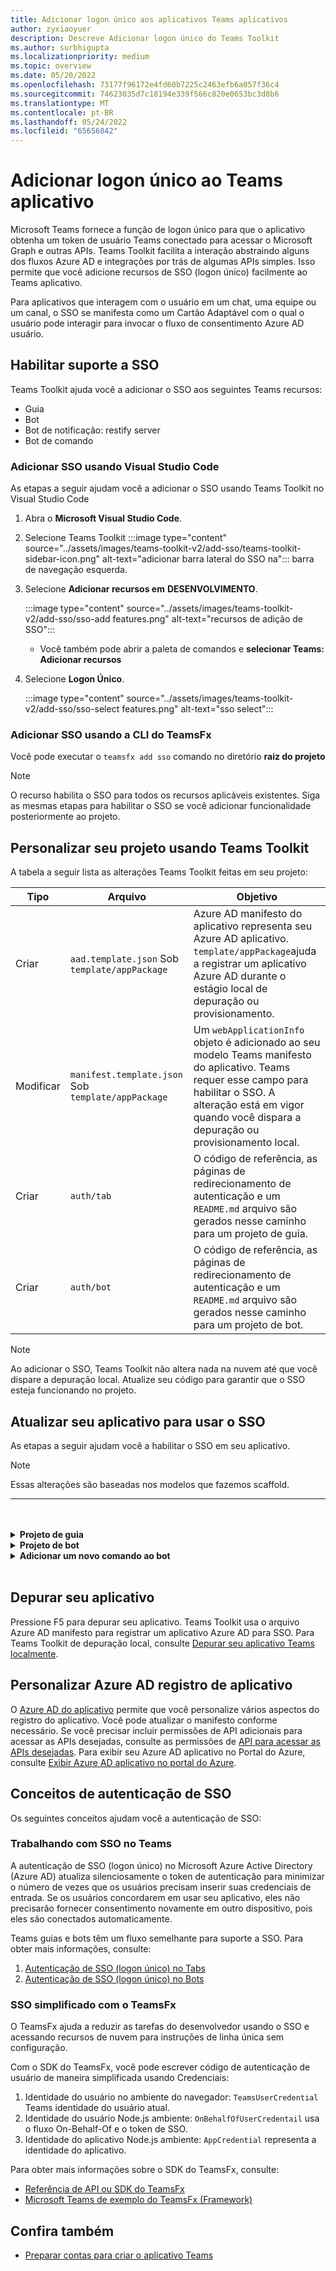 ```yaml
---
title: Adicionar logon único aos aplicativos Teams aplicativos
author: zyxiaoyuer
description: Descreve Adicionar logon único do Teams Toolkit
ms.author: surbhigupta
ms.localizationpriority: medium
ms.topic: overview
ms.date: 05/20/2022
ms.openlocfilehash: 73177f96172e4fd60b7225c2463efb6a057f36c4
ms.sourcegitcommit: 74623035d7c18194e339f566c820e0653bc3d8b6
ms.translationtype: MT
ms.contentlocale: pt-BR
ms.lasthandoff: 05/24/2022
ms.locfileid: "65656842"
---
```

# <a name="add-single-sign-on-to-teams-app"></a>Adicionar logon único ao Teams aplicativo

Microsoft Teams fornece a função de logon único para que o aplicativo obtenha um token de usuário Teams conectado para acessar o Microsoft Graph e outras APIs. Teams Toolkit facilita a interação abstraindo alguns dos fluxos Azure AD e integrações por trás de algumas APIs simples. Isso permite que você adicione recursos de SSO (logon único) facilmente ao Teams aplicativo.

Para aplicativos que interagem com o usuário em um chat, uma equipe ou um canal, o SSO se manifesta como um Cartão Adaptável com o qual o usuário pode interagir para invocar o fluxo de consentimento Azure AD usuário.

## <a name="enable-sso-support"></a>Habilitar suporte a SSO

Teams Toolkit ajuda você a adicionar o SSO aos seguintes Teams recursos:

* Guia
* Bot
* Bot de notificação: restify server
* Bot de comando

### <a name="add-sso-using-visual-studio-code"></a>Adicionar SSO usando Visual Studio Code

As etapas a seguir ajudam você a adicionar o SSO usando Teams Toolkit no Visual Studio Code

1. Abra o **Microsoft Visual Studio Code**.
2. Selecione Teams Toolkit :::image type="content" source="../assets/images/teams-toolkit-v2/add-sso/teams-toolkit-sidebar-icon.png" alt-text="adicionar barra lateral do SSO na"::: barra de navegação esquerda.
3. Selecione **Adicionar recursos em** **DESENVOLVIMENTO**.

    :::image type="content" source="../assets/images/teams-toolkit-v2/add-sso/sso-add features.png" alt-text="recursos de adição de SSO":::

    * Você também pode abrir a paleta de comandos e **selecionar Teams: Adicionar recursos**

4. Selecione **Logon Único**.

    :::image type="content" source="../assets/images/teams-toolkit-v2/add-sso/sso-select features.png" alt-text="sso select":::

### <a name="add-sso-using-teamsfx-cli"></a>Adicionar SSO usando a CLI do TeamsFx

Você pode executar o `teamsfx add sso`  comando no diretório **raiz do projeto**

> [!Note]
> O recurso habilita o SSO para todos os recursos aplicáveis existentes. Siga as mesmas etapas para habilitar o SSO se você adicionar funcionalidade posteriormente ao projeto.

## <a name="customize-your-project-using-teams-toolkit"></a>Personalizar seu projeto usando Teams Toolkit

A tabela a seguir lista as alterações Teams Toolkit feitas em seu projeto:

   |**Tipo**|**Arquivo**|**Objetivo**|
   |--------|--------|-----------|
   |Criar|`aad.template.json` Sob `template/appPackage`|Azure AD manifesto do aplicativo representa seu Azure AD aplicativo. `template/appPackage`ajuda a registrar um aplicativo Azure AD durante o estágio local de depuração ou provisionamento.|
   |Modificar|`manifest.template.json` Sob `template/appPackage`|Um `webApplicationInfo` objeto é adicionado ao seu modelo Teams manifesto do aplicativo. Teams requer esse campo para habilitar o SSO. A alteração está em vigor quando você dispara a depuração ou provisionamento local.|
   |Criar|`auth/tab`|O código de referência, as páginas de redirecionamento de autenticação e um `README.md` arquivo são gerados nesse caminho para um projeto de guia.|
   |Criar|`auth/bot`|O código de referência, as páginas de redirecionamento de autenticação e um `README.md` arquivo são gerados nesse caminho para um projeto de bot.|

> [!Note]
> Ao adicionar o SSO, Teams Toolkit não altera nada na nuvem até que você dispare a depuração local. Atualize seu código para garantir que o SSO esteja funcionando no projeto.

## <a name="update-your-application-to-use-sso"></a>Atualizar seu aplicativo para usar o SSO

As etapas a seguir ajudam você a habilitar o SSO em seu aplicativo.

> [!NOTE]
> Essas alterações são baseadas nos modelos que fazemos scaffold.

---
<br>
<br><details>
<summary><b>Projeto de guia </b></summary>

1. Copiar `auth-start.html` e `auth-end.htm`** na `auth/public` pasta para `tabs/public/`. Teams Toolkit registra esses dois pontos de extremidade no Azure AD para Azure AD fluxo de redirecionamento do cliente.

2. Copiar `sso` pasta em `auth/tab` .`tabs/src/sso/`

    * `InitTeamsFx`: o arquivo implementa uma função que inicializa o SDK `GetUserProfile` do TeamsFx e abre o componente após a inicialização do SDK

    * `GetUserProfile`: o arquivo implementa uma função que chama o Microsoft API do Graph para obter informações do usuário

3. Executar `npm install @microsoft/teamsfx-react` em `tabs/`.

4. Adicione as seguintes linhas a serem `tabs/src/components/sample/Welcome.tsx` importadas `InitTeamsFx`:

    ```Bash

    import { InitTeamsFx } from "../../sso/InitTeamsFx";

    ```

5. Substitua a seguinte linha: `<AddSSO />` para `<InitTeamsFx />` substituir o componente `AddSso` pelo `InitTeamsFx` componente.

</details>
<details>
<summary><b>Projeto de bot </b></summary>

1. Copiar `auth/bot/public` pasta para `bot/src`. As duas pastas contêm páginas HTML usadas para redirecionamento de autenticação. `bot/src/index` Você precisa modificar o arquivo para adicionar o roteamento a essas páginas.

2. Copiar `auth/bot/sso` pasta para `bot/src`. As duas pastas contêm três arquivos como referência para implementação de SSO:

    * `showUserInfo`: ele implementa uma função para obter informações do usuário com o token de SSO. Você pode seguir isso para criar seu próprio método que requer token de SSO.

    * `ssoDialog`: ele cria um [ComponentDialog](/javascript/api/botbuilder-dialogs/componentdialog?view=botbuilder-ts-latest&preserve-view=true) que é usado para SSO.

    * `teamsSsoBot`: ele cria um [TeamsActivityHandler](/javascript/api/botbuilder/teamsactivityhandler?view=botbuilder-ts-latest&preserve-view=true) com `ssoDialog` e adiciona `showUserInfo` como um comando que pode ser disparado.

3. Siga o exemplo de código e registre seu próprio comando `addCommand` neste arquivo (opcional).

4. Executar `npm install isomorphic-fetch` em `bot/`.

5. Execute `npm install copyfiles` em `bot/` e substitua a seguinte linha em package.json:
  
   ```JSON

   "build": "tsc --build",

    ```

    com 

   ```JSON

   "build": "tsc --build && copyfiles public/*.html lib/",

   ```

   As páginas HTML usadas para redirecionamento de autenticação são copiadas durante a criação desse projeto de bot.

6. Depois de adicionar os arquivos a seguir, você precisará criar uma nova instância `teamsSsoBot` no `bot/src/index` arquivo. Substitua o seguinte código:

   ```Bash
  
   // Process Teams activity with Bot Framework.
   server.post("/api/messages", async (req, res) => {
   await commandBot.requestHandler(req, res);
   });  

   ```

    com 

   ```Bash

   const handler = new TeamsSsoBot();
   // Process Teams activity with Bot Framework.
   server.post("/api/messages", async (req, res) => {
       await commandBot.requestHandler(req, res, async (context)=> {
           await handler.run(context);
       });
   });

   ```

7. Adicione as rotas HTML no `bot/src/index` arquivo:

   ```Bash

   server.get(
       "/auth-*.html",
       restify.plugins.serveStatic({
           directory: path.join(__dirname, "public"),
       })
   );

   ```

8. Adicione as seguintes linhas a serem `bot/src/index` importadas `teamsSsoBot` e `path`:

   ```Bash

   // For ts:
   import { TeamsSsoBot } from "./sso/teamsSsoBot";
   const path = require("path");

   // For js:
   const { TeamsSsoBot } = require("./sso/teamsSsoBot");
   const path = require("path");

   ```

9. Registre seu comando no manifesto Teams aplicativo. Abra `templates/appPackage/manifest.template.json`e adicione as seguintes linhas em `command` seu `commandLists` bot:

   ```JSON

   {
       "title": "show",
       "description": "Show user profile using Single Sign On feature"
   }

   ```
</details>
<details>
<summary><b>Adicionar um novo comando ao bot </b></summary>

> [!NOTE]
> Atualmente, essas instruções se aplicam a `command bot`. Se você começar com um `bot`exemplo de [bot-sso](https://github.com/OfficeDev/TeamsFx-Samples/tree/v2/bot-sso).

As etapas a seguir ajudam você a adicionar um novo comando, depois de adicionar o SSO ao seu projeto:

1. Crie um novo arquivo (`todo.ts`ou`todo.js`) em `bot/src/` e adicione sua própria lógica de negócios para chamar API do Graph:

# <a name="typescript"></a>[TypeScript](#tab/typescript)

   ```typescript
   // for TypeScript:
export async function showUserImage(
    context: TurnContext,
    ssoToken: string,
    param: any[]
): Promise<DialogTurnResult> {
    await context.sendActivity("Retrieving user photo from Microsoft Graph ...");

    // Init TeamsFx instance with SSO token
    const teamsfx = new TeamsFx().setSsoToken(ssoToken);

    // Update scope here. For example: Mail.Read, etc.
    const graphClient = createMicrosoftGraphClient(teamsfx, param[0]);
    
    // You can add following code to get your photo:
    // let photoUrl = "";
    // try {
    //   const photo = await graphClient.api("/me/photo/$value").get();
    //   photoUrl = URL.createObjectURL(photo);
    // } catch {
    //   // Could not fetch photo from user's profile, return empty string as placeholder.
    // }
    // if (photoUrl) {
    //   await context.sendActivity(
    //     `You can find your photo here: ${photoUrl}`
    //   );
    // } else {
    //   await context.sendActivity("Could not retrieve your photo from Microsoft Graph. Please make sure you have uploaded your photo.");
    // }

    return;
}  
   ```

# <a name="javascript"></a>[JavaScript](#tab/javascript)

   ```javaScript
   // for JavaScript:
export async function showUserImage(context, ssoToken, param) {
    await context.sendActivity("Retrieving user photo from Microsoft Graph ...");

    // Init TeamsFx instance with SSO token
    const teamsfx = new TeamsFx().setSsoToken(ssoToken);

    // Update scope here. For example: Mail.Read, etc.
    const graphClient = createMicrosoftGraphClient(teamsfx, param[0]);
    
    // You can add following code to get your photo:
    // let photoUrl = "";
    // try {
    //   const photo = await graphClient.api("/me/photo/$value").get();
    //   photoUrl = URL.createObjectURL(photo);
    // } catch {
    //   // Could not fetch photo from user's profile, return empty string as placeholder.
    // }
    // if (photoUrl) {
    //   await context.sendActivity(
    //     `You can find your photo here: ${photoUrl}`
    //   );
    // } else {
    //   await context.sendActivity("Could not retrieve your photo from Microsoft Graph. Please make sure you have uploaded your photo.");
    // }

    return;
}
   ```

---

2. Registrar um novo comando

   * Adicione a seguinte linha para o novo registro de comando usando `addCommand` em `teamsSsoBot`:

     ```bash

     this.dialog.addCommand("ShowUserProfile", "show", showUserInfo);

     ```

   * Adicione as seguintes linhas após a linha acima para registrar um novo comando `photo` e conectar-se ao método `showUserImage` adicionado acima:

     ```bash

     // As shown here, you can add your own parameter into the `showUserImage` method
     // You can also use regular expression for the command here
     const scope = ["User.Read"];
     this.dialog.addCommand("ShowUserPhoto", new RegExp("photo\s*.*"), showUserImage, scope);

     ```

3. Registre seu comando no manifesto Teams aplicativo. Abra `templates/appPackage/manifest.template.json`e adicione as seguintes linhas em `command` seu `commandLists` bot:

   ```JSON

   {
       "title": "photo",
       "description": "Show user photo using Single Sign On feature"
   }

   ```
</details>
<br>

## <a name="debug-your-application"></a>Depurar seu aplicativo

Pressione F5 para depurar seu aplicativo. Teams Toolkit usa o arquivo Azure AD manifesto para registrar um aplicativo Azure AD para SSO. Para Teams Toolkit de depuração local, consulte [Depurar seu aplicativo Teams localmente](debug-local.md).

## <a name="customize-azure-ad-application-registration"></a>Personalizar Azure AD registro de aplicativo

O [Azure AD do aplicativo](/azure/active-directory/develop/reference-app-manifest) permite que você personalize vários aspectos do registro do aplicativo. Você pode atualizar o manifesto conforme necessário. Se você precisar incluir permissões de API adicionais para acessar as APIs desejadas, consulte as permissões de [API para acessar as APIs desejadas](https://github.com/OfficeDev/TeamsFx/wiki/#customize-aad-manifest-template).
Para exibir seu Azure AD aplicativo no Portal do Azure, consulte [Exibir Azure AD aplicativo no portal do Azure](https://github.com/OfficeDev/TeamsFx/wiki/Manage-AAD-application-in-Teams-Toolkit#How-to-view-the-AAD-app-on-the-Azure-portal). 

## <a name="sso-authentication-concepts"></a>Conceitos de autenticação de SSO

Os seguintes conceitos ajudam você a autenticação de SSO:

### <a name="working-of-sso-in-teams"></a>Trabalhando com SSO no Teams

A autenticação de SSO (logon único) no Microsoft Azure Active Directory (Azure AD) atualiza silenciosamente o token de autenticação para minimizar o número de vezes que os usuários precisam inserir suas credenciais de entrada. Se os usuários concordarem em usar seu aplicativo, eles não precisarão fornecer consentimento novamente em outro dispositivo, pois eles são conectados automaticamente.

Teams guias e bots têm um fluxo semelhante para suporte a SSO. Para obter mais informações, consulte:

1. [Autenticação de SSO (logon único) no Tabs](../tabs/how-to/authentication/auth-aad-sso.md)
2. [Autenticação de SSO (logon único) no Bots](../bots/how-to/authentication/auth-aad-sso-bots.md)

### <a name="simplified-sso-with-teamsfx"></a>SSO simplificado com o TeamsFx

O TeamsFx ajuda a reduzir as tarefas do desenvolvedor usando o SSO e acessando recursos de nuvem para instruções de linha única sem configuração.

Com o SDK do TeamsFx, você pode escrever código de autenticação de usuário de maneira simplificada usando Credenciais:

1. Identidade do usuário no ambiente do navegador: `TeamsUserCredential` Teams identidade do usuário atual.
2. Identidade do usuário Node.js ambiente: `OnBehalfOfUserCredentail` usa o fluxo On-Behalf-Of e o token de SSO.
3. Identidade do aplicativo Node.js ambiente: `AppCredential` representa a identidade do aplicativo.

Para obter mais informações sobre o SDK do TeamsFx, consulte:

* [Referência de API ou SDK do TeamsFx](TeamsFx-SDK.md) [](/javascript/api/@microsoft/teamsfx/?view=msteams-client-js-latest&preserve-view=true)
* [Microsoft Teams de exemplo do TeamsFx (Framework)](https://github.com/OfficeDev/TeamsFx-Samples/tree/v2)

## <a name="see-also"></a>Confira também

* [Preparar contas para criar o aplicativo Teams](accounts.md)
